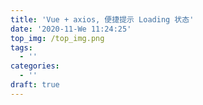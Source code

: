 ```yaml
---
title: 'Vue + axios, 便捷提示 Loading 状态'
date: '2020-11-We 11:24:25'
top_img: /top_img.png
tags:
  - ''
categories:
  - ''
draft: true
---
```


